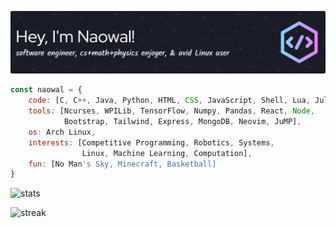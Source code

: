 <!-- ### Hi there, I'm Naowal! <img src="https://user-images.githubusercontent.com/42378118/110234147-e3259600-7f4e-11eb-95be-0c4047144dea.gif" width="25"> -->
![header](github-header-image2.png)

```javascript
const naowal = {
    code: [C, C++, Java, Python, HTML, CSS, JavaScript, Shell, Lua, Julia],
    tools: [Ncurses, WPILib, TensorFlow, Numpy, Pandas, React, Node,
            Bootstrap, Tailwind, Express, MongoDB, Neovim, JuMP],
    os: Arch Linux,
    interests: [Competitive Programming, Robotics, Systems,
                Linux, Machine Learning, Computation],
    fun: [No Man's Sky, Minecraft, Basketball]
}
```

![stats](https://github-readme-stats.vercel.app/api?username=naowalrahman&show_icons=true&theme=tokyonight&rank_icon=github)

![streak](https://streak-stats.demolab.com/?user=naowalrahman&theme=tokyonight)
